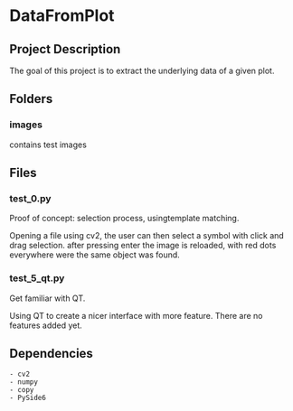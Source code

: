 # DataFromPlot

## Project Description
The goal of this project is to extract the underlying data of a given plot.

## Folders
### images
contains test images

## Files
### test_0.py
Proof of concept: selection process, usingtemplate matching.

Opening a file using cv2, the user can then select a symbol with click and drag selection.
after pressing enter the image is reloaded, with red dots everywhere were the same object was found.

### test_5_qt.py
Get familiar with QT.

Using QT to create a nicer interface with more feature.
There are no features added yet.

## Dependencies
	- cv2
	- numpy
	- copy
	- PySide6


